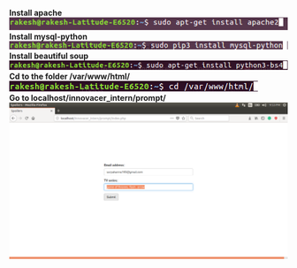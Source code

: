 **Install apache**\
![](images/install_apache.png)\
**Install mysql-python**\
![](images/install_mysql_python.png)\
**Install beautiful soup**\
![](images/install_beautiful_soup.png)\
**Cd to the folder /var/www/html/**\
![](images/cd_var.png)\
**Go to localhost/innovacer_intern/prompt/**\
![](images/prompt.png)
